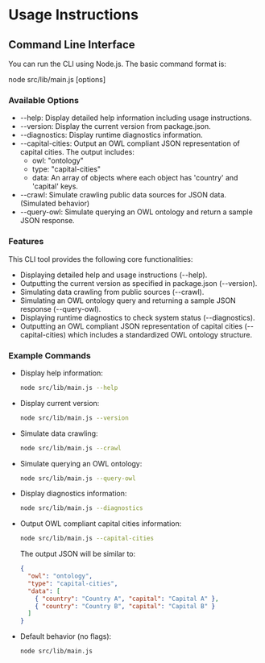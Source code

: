 # Usage Instructions

## Command Line Interface

You can run the CLI using Node.js. The basic command format is:

  node src/lib/main.js [options]

### Available Options

- --help: Display detailed help information including usage instructions.
- --version: Display the current version from package.json.
- --diagnostics: Display runtime diagnostics information.
- --capital-cities: Output an OWL compliant JSON representation of capital cities. The output includes:
   - owl: "ontology"
   - type: "capital-cities"
   - data: An array of objects where each object has 'country' and 'capital' keys.
- --crawl: Simulate crawling public data sources for JSON data. (Simulated behavior)
- --query-owl: Simulate querying an OWL ontology and return a sample JSON response.

### Features

This CLI tool provides the following core functionalities:

- Displaying detailed help and usage instructions (--help).
- Outputting the current version as specified in package.json (--version).
- Simulating data crawling from public sources (--crawl).
- Simulating an OWL ontology query and returning a sample JSON response (--query-owl).
- Displaying runtime diagnostics to check system status (--diagnostics).
- Outputting an OWL compliant JSON representation of capital cities (--capital-cities) which includes a standardized OWL ontology structure.

### Example Commands

- Display help information:
  ```bash
  node src/lib/main.js --help
  ```

- Display current version:
  ```bash
  node src/lib/main.js --version
  ```

- Simulate data crawling:
  ```bash
  node src/lib/main.js --crawl
  ```

- Simulate querying an OWL ontology:
  ```bash
  node src/lib/main.js --query-owl
  ```

- Display diagnostics information:
  ```bash
  node src/lib/main.js --diagnostics
  ```

- Output OWL compliant capital cities information:
  ```bash
  node src/lib/main.js --capital-cities
  ```

  The output JSON will be similar to:
  ```json
  {
    "owl": "ontology",
    "type": "capital-cities",
    "data": [
      { "country": "Country A", "capital": "Capital A" },
      { "country": "Country B", "capital": "Capital B" }
    ]
  }
  ```

- Default behavior (no flags):
  ```bash
  node src/lib/main.js
  ```
